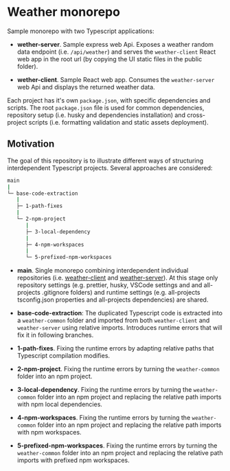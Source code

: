 # Weather monorepo

Sample monorepo with two Typescript applications:

- **wether-server**. Sample express web Api. Exposes a weather random data endpoint (i.e. `/api/weather`) and serves the `weather-client` React web app in the root url (by copying the UI static files in the public folder).

- **wether-client**. Sample React web app. Consumes the `weather-server` web Api and displays the returned weather data.

Each project has it's own `package.json`, with specific dependencies and scripts. The root `package.json` file is used for common dependencies, repository setup (i.e. husky and dependencies installation) and cross-project scripts (i.e. formatting validation and static assets deployment).

## Motivation

The goal of this repository is to illustrate different ways of structuring interdependent Typescript projects. Several approaches are considered:

```bash
main
|
└─ base-code-extraction
   |
   ├─ 1-path-fixes
   |
   └─ 2-npm-project
      |
      ├─ 3-local-dependency
      |
      ├─ 4-npm-workspaces
      |
      └─ 5-prefixed-npm-workspaces
```

- **main**. Single monorepo combining interdependent individual repositories (i.e. [weather-client](https://github.com/capelski/weather-client) and [weather-server](https://github.com/capelski/weather-server)). At this stage only repository settings (e.g. prettier, husky, VSCode settings and and all-projects .gitignore folders) and runtime settings (e.g. all-projects tsconfig.json properties and all-projects dependencies) are shared.

- **base-code-extraction**: The duplicated Typescript code is extracted into a `weather-common` folder and imported from both `weather-client` and `weather-server` using relative imports. Introduces runtime errors that will fix it in following branches.

- **1-path-fixes**. Fixing the runtime errors by adapting relative paths that Typescript compilation modifies.

- **2-npm-project**. Fixing the runtime errors by turning the `weather-common` folder into an npm project.

- **3-local-dependency**. Fixing the runtime errors by turning the `weather-common` folder into an npm project and replacing the relative path imports with npm local dependencies.

- **4-npm-workspaces**. Fixing the runtime errors by turning the `weather-common` folder into an npm project and replacing the relative path imports with npm workspaces.

- **5-prefixed-npm-workspaces**. Fixing the runtime errors by turning the `weather-common` folder into an npm project and replacing the relative path imports with prefixed npm workspaces.
